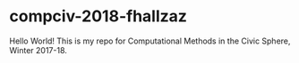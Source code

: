 # compciv-2018-fhallzaz

Hello World! This is my repo for Computational Methods in the Civic Sphere, Winter 2017-18.
